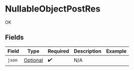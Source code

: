 # NullableObjectPostRes

OK


## Fields

| Field                                                             | Type                                                              | Required                                                          | Description                                                       | Example                                                           |
| ----------------------------------------------------------------- | ----------------------------------------------------------------- | ----------------------------------------------------------------- | ----------------------------------------------------------------- | ----------------------------------------------------------------- |
| `json`                                                            | [Optional<NullableObject>](../../models/shared/NullableObject.md) | :heavy_check_mark:                                                | N/A                                                               | <nil>                                                             |
